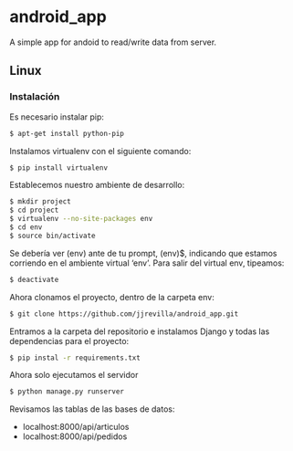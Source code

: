 # android_app
A simple app for andoid to read/write data from server.

##  Linux

### Instalación

Es necesario instalar pip:

```sh
$ apt-get install python-pip
```

Instalamos virtualenv con el siguiente comando:

```sh
$ pip install virtualenv
```

Establecemos nuestro ambiente de desarrollo:


```sh
$ mkdir project
$ cd project
$ virtualenv --no-site-packages env
$ cd env
$ source bin/activate
```

Se debería ver (env) ante de tu prompt, (env)$, indicando que estamos corriendo en el ambiente virtual ‘env’.
Para salir del virtual env, tipeamos:

```sh
$ deactivate
```

Ahora clonamos el proyecto, dentro de la carpeta env:

```sh
$ git clone https://github.com/jjrevilla/android_app.git
```

Entramos a la carpeta del repositorio e instalamos Django y todas las dependencias para el proyecto:

```sh
$ pip instal -r requirements.txt
```

Ahora solo ejecutamos el servidor

```sh
$ python manage.py runserver 
```

Revisamos las tablas de las bases de datos:

 - localhost:8000/api/articulos
 - localhost:8000/api/pedidos
